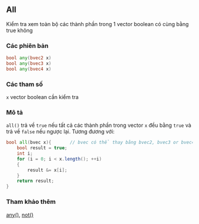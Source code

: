 ## All
Kiểm tra xem toàn bộ các thành phần trong 1 vector boolean có cùng bằng true không

### Các phiên bản
```glsl
bool any(bvec2 x)  
bool any(bvec3 x)  
bool any(bvec4 x)
```

### Các tham số
```x``` vector boolean cần kiểm tra

### Mô tả
```all()``` trả về ```true``` nếu tất cả các thành phần trong vector ```x``` đều bằng ```true``` và trả về ```false``` nếu ngược lại. Tương đương với:

```glsl
bool all(bvec x){       // bvec có thể thay bằng bvec2, bvec3 or bvec4
    bool result = true;
    int i;
    for (i = 0; i < x.length(); ++i)
    {
        result &= x[i];
    }
    return result;
}
```
### Tham khảo thêm
[any()](/glossary/?lan=vi&search=any), [not()](/glossary/?lan=vi&search=not)
